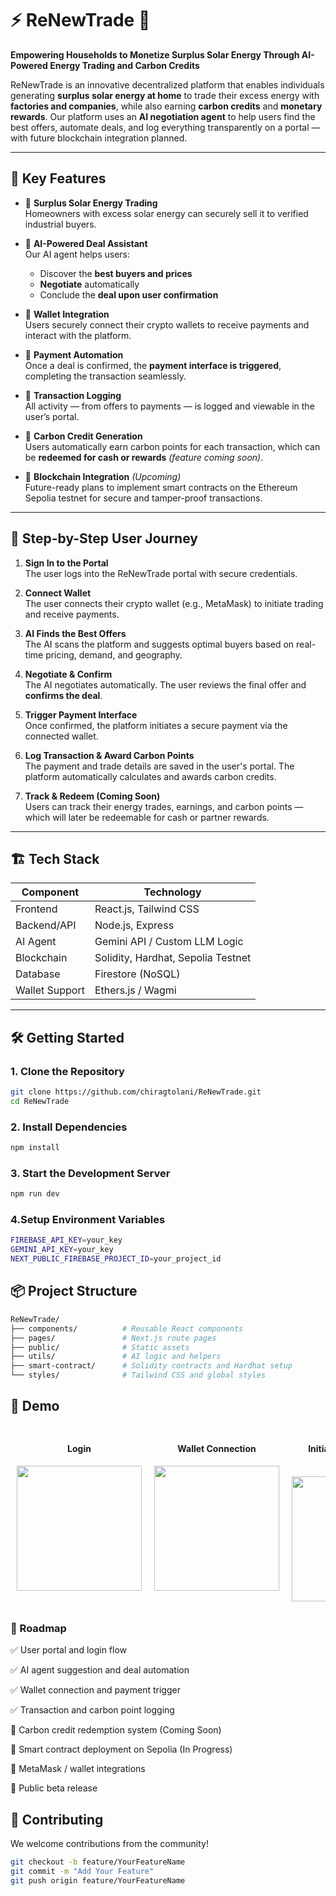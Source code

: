 # ⚡ ReNewTrade 🌿

**Empowering Households to Monetize Surplus Solar Energy Through AI-Powered Energy Trading and Carbon Credits**

ReNewTrade is an innovative decentralized platform that enables individuals generating **surplus solar energy at home** to trade their excess energy with **factories and companies**, while also earning **carbon credits** and **monetary rewards**. Our platform uses an **AI negotiation agent** to help users find the best offers, automate deals, and log everything transparently on a portal — with future blockchain integration planned.

---

## 🚀 Key Features

- 🔋 **Surplus Solar Energy Trading**  
  Homeowners with excess solar energy can securely sell it to verified industrial buyers.

- 🧠 **AI-Powered Deal Assistant**  
  Our AI agent helps users:
  - Discover the **best buyers and prices**
  - **Negotiate** automatically
  - Conclude the **deal upon user confirmation**

- 👛 **Wallet Integration**  
  Users securely connect their crypto wallets to receive payments and interact with the platform.

- 💸 **Payment Automation**  
  Once a deal is confirmed, the **payment interface is triggered**, completing the transaction seamlessly.

- 🧾 **Transaction Logging**  
  All activity — from offers to payments — is logged and viewable in the user’s portal.

- 🌱 **Carbon Credit Generation**  
  Users automatically earn carbon points for each transaction, which can be **redeemed for cash or rewards** *(feature coming soon)*.

- 🔗 **Blockchain Integration** *(Upcoming)*  
  Future-ready plans to implement smart contracts on the Ethereum Sepolia testnet for secure and tamper-proof transactions.

---

## 🧭 Step-by-Step User Journey

1. **Sign In to the Portal**  
   The user logs into the ReNewTrade portal with secure credentials.

2. **Connect Wallet**  
   The user connects their crypto wallet (e.g., MetaMask) to initiate trading and receive payments.

3. **AI Finds the Best Offers**  
   The AI scans the platform and suggests optimal buyers based on real-time pricing, demand, and geography.

4. **Negotiate & Confirm**  
   The AI negotiates automatically. The user reviews the final offer and **confirms the deal**.

5. **Trigger Payment Interface**  
   Once confirmed, the platform initiates a secure payment via the connected wallet.

6. **Log Transaction & Award Carbon Points**  
   The payment and trade details are saved in the user's portal. The platform automatically calculates and awards carbon credits.

7. **Track & Redeem (Coming Soon)**  
   Users can track their energy trades, earnings, and carbon points — which will later be redeemable for cash or partner rewards.

---

## 🏗️ Tech Stack

| Component        | Technology                          |
|------------------|--------------------------------------|
| Frontend         | React.js, Tailwind CSS               |
| Backend/API      | Node.js, Express                     |
| AI Agent         | Gemini API / Custom LLM Logic        |
| Blockchain       | Solidity, Hardhat, Sepolia Testnet   |
| Database         | Firestore (NoSQL)                    |
| Wallet Support   | Ethers.js / Wagmi                    |

---

## 🛠️ Getting Started

### 1. Clone the Repository

```bash
git clone https://github.com/chiragtolani/ReNewTrade.git
cd ReNewTrade
```

### 2. Install Dependencies

```bash
npm install
```
### 3. Start the Development Server

```bash
npm run dev
```
### 4.Setup Environment Variables
```bash
FIREBASE_API_KEY=your_key
GEMINI_API_KEY=your_key
NEXT_PUBLIC_FIREBASE_PROJECT_ID=your_project_id
```

## 📦 Project Structure
```graphql
ReNewTrade/
├── components/          # Reusable React components
├── pages/               # Next.js route pages
├── public/              # Static assets
├── utils/               # AI logic and helpers
├── smart-contract/      # Solidity contracts and Hardhat setup
└── styles/              # Tailwind CSS and global styles
```

## 📸 Demo 

<div style="display: flex; overflow-x: auto; gap: 20px; padding: 10px;">

  <div style="text-align: center;">
    <h4>Login</h4>
    <img src="Demo/1.png" width="200"/>
  </div>

  <div style="text-align: center;">
    <h4>Wallet Connection</h4>
    <img src="Demo/2.png" width="200"/>
  </div>

  <div style="text-align: center;">
    <h4>Initiating the AI Agent Coversation </h4>
    <img src="Demo/3.png" width="200"/>
  </div>

  <div style="text-align: center;">
    <h4> AI Agent confirming the deal </h4>
    <img src="Demo/4.png" width="200"/>
  </div>

  <div style="text-align: center;">
    <h4>Verfiy the Deal suggested by the Agent and Initiate Sell</h4>
    <img src="Demo/5.png" width="200"/>
  </div>

  <div style="text-align: center;">
    <h4>Confirm the blockchain transaction</h4>
    <img src="Demo/6.png" width="200"/>
  </div>

  <div style="text-align: center;">
    <h4>The transaction is processed in Sepolia</h4>
    <img src="Demo/7.png" width="200"/>
  </div>

  <div style="text-align: center;">
    <h4>Transaction Log Entry</h4>
    <img src="Demo/8.png" width="200"/>
  </div>

    <div style="text-align: center;">
    <h4>The transaction is visible in the Metamask log as well</h4>
    <img src="Demo/9.png" width="200"/>
  </div>

</div>


### 📌 Roadmap

✅ User portal and login flow

✅ AI agent suggestion and deal automation

✅ Wallet connection and payment trigger

✅ Transaction and carbon point logging

🔄 Carbon credit redemption system (Coming Soon)

🔄 Smart contract deployment on Sepolia (In Progress)

🔄 MetaMask / wallet integrations

🔄 Public beta release

## 🤝 Contributing

We welcome contributions from the community!

```bash
git checkout -b feature/YourFeatureName
git commit -m "Add Your Feature"
git push origin feature/YourFeatureName



